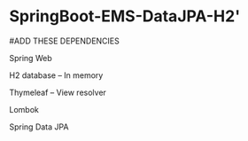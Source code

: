 # SpringBoot-EMS-DataJPA-H2'

#ADD THESE DEPENDENCIES

Spring Web

H2 database – In memory

Thymeleaf – View resolver

Lombok

Spring Data JPA

